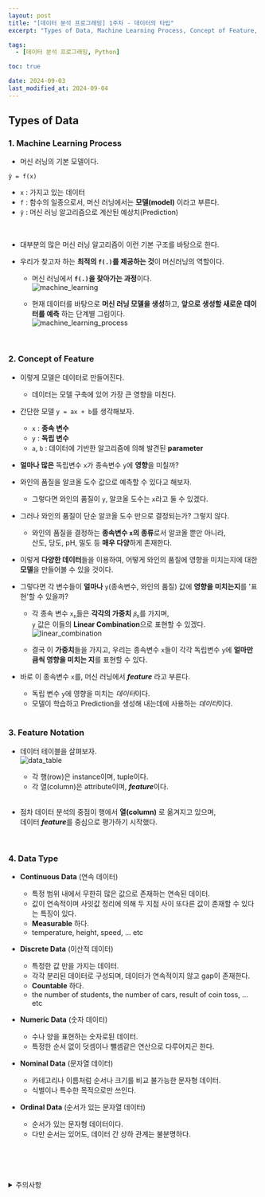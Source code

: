 ```yaml
---
layout: post
title: "[데이터 분석 프로그래밍] 1주차 - 데이터의 타입"
excerpt: "Types of Data, Machine Learning Process, Concept of Feature, Feature Notation, Data Types"

tags:
  - [데이터 분석 프로그래밍, Python]

toc: true

date: 2024-09-03
last_modified_at: 2024-09-04
---
```

## Types of Data
### 1. Machine Learning Process
- 머신 러닝의 기본 모델이다.  

`ŷ = f(x)`

- `x` : 가지고 있는 데이터
- `f` : 함수의 일종으로서, 머신 러닝에서는 **모델(model)** 이라고 부른다.  
- `ŷ` : 머신 러닝 알고리즘으로 계산된 예상치(Prediction)  

<br>

- 대부분의 많은 머신 러닝 알고리즘이 이런 기본 구조를 바탕으로 한다.  
- 우리가 찾고자 하는 **최적의 `f(.)`를 제공하는 것**이 머신러닝의 역할이다.  

  - 머신 러닝에서 **`f(.)`을 찾아가는 과정**이다.  
  ![machine_learning][def]

  - 현재 데이터를 바탕으로 **머신 러닝 모델을 생성**하고, **앞으로 생성할 새로운 데이터를 예측** 하는 단계별 그림이다.  
  ![machine_learning_process][def2]  

  <br>

### 2. Concept of Feature
- 이렇게 모델은 데이터로 만들어진다.  
  - 데이터는 모델 구축에 있어 가장 큰 영향을 미친다.  

- 간단한 모델 `y = ax + b`를 생각해보자.  
  - `x` : **종속 변수**
  - `y` : **독립 변수**
  - `a`, `b` : 데이터에 기반한 알고리즘에 의해 발견된 **parameter**

- **얼마나 많은** 독립변수 `x`가 종속변수 `y`에 **영향**을 미칠까?  

- 와인의 품질을 알코올 도수 값으로 예측할 수 있다고 해보자.  
  - 그렇다면 와인의 품질이 `y`, 알코올 도수는 `x`라고 둘 수 있겠다.  

- 그러나 와인의 품질이 단순 알코올 도수 만으로 결정되는가? 그렇지 않다.  

  - 와인의 품질을 결정하는 **종속변수 `x`의 종류**로서 알코올 뿐만 아니라,  
  산도, 당도, pH, 밀도 등 **매우 다양**하게 존재한다.  

- 이렇게 **다양한 데이터**들을 이용하여, 어떻게 와인의 품질에 영향을 미치는지에 대한 **모델**을 만들어볼 수 있을 것이다.  

- 그렇다면 각 변수들이 **얼마나** `y`(종속변수, 와인의 품질) 값에 **영향을 미치는지**를 '표현'할 수 있을까?  

  - 각 종속 변수 `x`<sub>`n`</sub>들은 **각각의 가중치** `𝛽`<sub>`n`</sub>를 가지며,  
  `y` 값은 이들의 **Linear Combination**으로 표현할 수 있겠다.  
  ![linear_combination][def3]

  - 결국 이 **가중치**들을 가지고, 우리는 종속변수 `x`들이 각각 독립변수 `y`에 **얼마만큼씩 영향을 미치는 지**를 표현할 수 있다.  

- 바로 이 종속변수 `x`를, 머신 러닝에서 ***feature*** 라고 부른다.  
  - 독립 변수 `y`에 영향을 미치는 *데이터*이다.  
  - 모델이 학습하고 Prediction을 생성해 내는데에 사용하는 *데이터*이다.  

  <br>

### 3. Feature Notation
- 데이터 테이블을 살펴보자.  
![data_table][def4]

  - 각 행(row)은 instance이며, tuple이다.  
  - 각 열(column)은 attribute이며, ***feature***이다.  

  <br>

- 점차 데이터 분석의 중점이 행에서 **열(column)** 로 옮겨지고 있으며,  
데이터 ***feature***를 중심으로 평가하기 시작했다.  

<br>

### 4. Data Type
- **Continuous Data** (연속 데이터)
  - 특정 범위 내에서 무한히 많은 값으로 존재하는 연속된 데이터.
  - 값이 연속적이며 사잇값 정리에 의해 두 지점 사이 또다른 값이 존재할 수 있다는 특징이 있다.  
  - **Measurable** 하다.
  - temperature, height, speed, ... etc

- **Discrete Data** (이산적 데이터)
  - 특정한 값 만을 가지는 데이터.
  - 각각 분리된 데이터로 구성되며, 데이터가 연속적이지 않고 gap이 존재한다.  
  - **Countable** 하다.  
  - the number of students, the number of cars, result of coin toss, ... etc  

- **Numeric Data** (숫자 데이터)
  - 수나 양을 표현하는 숫자로된 데이터.
  - 특정한 순서 없이 덧셈이나 뺄셈같은 연산으로 다루어지곤 한다.  

- **Nominal Data** (문자열 데이터)
  - 카테고리나 이름처럼 순서나 크기를 비교 불가능한 문자형 데이터.  
  - 식별이나 특수한 목적으로만 쓰인다.  

- **Ordinal Data** (순서가 있는 문자열 데이터)
  - 순서가 있는 문자형 데이터이다.  
  - 다만 순서는 있어도, 데이터 간 상하 관계는 불분명하다.  

<br>
<br>
<br>
<br>
<details>
<summary>주의사항</summary>
<div markdown="1">

이 포스팅은 강원대학교 장홍준 교수님의 데이터분석프로그래밍 수업을 들으며 내용을 정리 한 것입니다.  
수업 내용에 대한 저작권은 교수님께 있으니,  
다른 곳으로의 무분별한 내용 복사를 자제해 주세요.

</div>
</details> 

[def]: https://i.imgur.com/3vHgxA7.png
[def2]: https://i.imgur.com/teFyJtz.png
[def3]: https://i.imgur.com/YgGp5Mc.png
[def4]: https://i.imgur.com/3YiNxHF.png